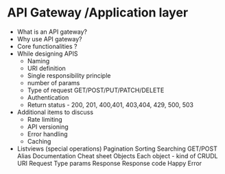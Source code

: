 # API Gateway /Application layer 
  * What is an API gateway?
  * Why use API gateway?
  * Core functionalities ?
  * While designing APIS
    * Naming 
    * URI definition 
    * Single responsibility principle
    * number of params
    * Type of request GET/POST/PUT/PATCH/DELETE
    * Authentication 
    * Return status - 200, 201, 400,401, 403,404, 429, 500, 503
 * Additional items to discuss
   * Rate limiting 
   * API versioning 
   * Error handling 
   * Caching 
* Listviews (special operations)
Pagination 
Sorting 
Searching 
GET/POST
Alias
Documentation 
 Cheat sheet 
Objects 
Each object - kind of CRUDL
URI
Request 
Type
params
Response 
Response code 
Happy 
Error


